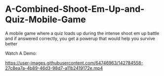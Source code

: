 # A-Combined-Shoot-Em-Up-and-Quiz-Mobile-Game
A mobile game where a quiz loads up during the intense shoot em up battle and if answered correctly, you get a powerup that would help you survive better

Watch A Demo:

https://user-images.githubusercontent.com/64746963/142784558-27c8ea7a-4b89-46d3-98d7-a11b2419172e.mp4



